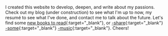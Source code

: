 I created this website to develop, deepen, and write about my passions.
Check out my blog (under construction) to see what I'm up to now,
my resumé to see what I've done, and contact me to talk about the future.
Let's find some [new books to read](https://www.goodreads.com/user/show/34648546-tyler-maule){:target="_blank"}, or [-share](https://www.youtube.com/watch?v=Ud-zAx2lFiI){:target="_blank"} [-some](https://www.youtube.com/watch?v=ISMcLSe6gaI){:target="_blank"} [-music](https://www.youtube.com/watch?v=FeIg6BaEDbg){:target="_blank"}. Cheers!
